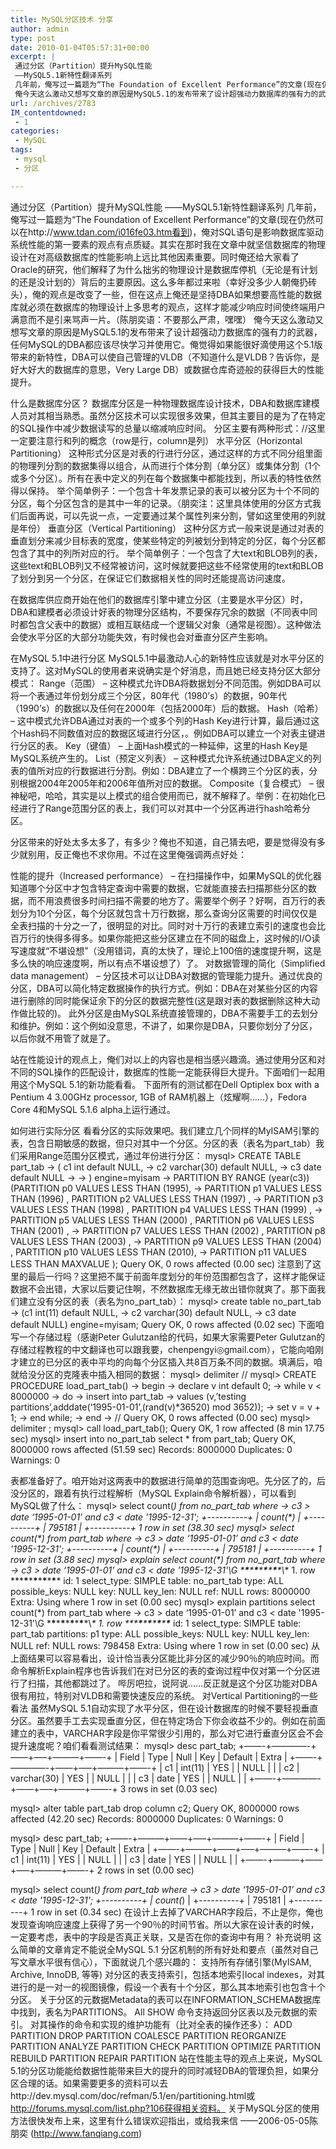 ```yaml
---
title: MySQL分区技术 分享
author: admin
type: post
date: 2010-01-04T05:57:31+00:00
excerpt: |
 通过分区（Partition）提升MySQL性能
 ——MySQL5.1新特性翻译系列
 几年前，俺写过一篇题为“The Foundation of Excellent Performance”的文章(现在仍然可以在http://www.tdan.com/i016fe03.htm看到)，俺对SQL语句是影响数据库驱动系统性能的第一要素的观点有点质疑。其实在那时我在文章中就坚信数据库的物理设计在对高级数据库的性能影响上远比其他因素重要。同时俺还给大家看了Oracle的研究，他们解释了为什么拙劣的物理设计是数据库停机（无论是有计划的还是没计划的）背后的主要原因。这么多年都过来啦（幸好没多少人朝俺扔砖头），俺的观点是改变了一些，但在这点上俺还是坚持DBA如果想要高性能的数据库就必须在数据库的物理设计上多思考的观点，这样才能减少响应时间使终端用户满意而不是引来骂声一片。（陈朋奕语：不要那么严肃，嘿嘿）
 俺今天这么激动又想写文章的原因是MySQL5.1的发布带来了设计超强动力数据库的强有力的武器，任何MySQL的DBA都应该尽快学习并使用它。俺觉得如果能很好滴使用这个5.1版带来的新特性，DBA可以使自己管理的VLDB（不知道什么是VLDB？告诉你，是好大好大的数据库的意思，Very Large DB）或数据仓库奇迹般的获得巨大的性能提升。
url: /archives/2783
IM_contentdowned:
 - 1
categories:
 - MySQL
tags:
 - mysql
 - 分区

---
```

通过分区（Partition）提升MySQL性能
——MySQL5.1新特性翻译系列
几年前，俺写过一篇题为“The Foundation of Excellent Performance”的文章(现在仍然可以在http://www.tdan.com/i016fe03.htm看到)，俺对SQL语句是影响数据库驱动系统性能的第一要素的观点有点质疑。其实在那时我在文章中就坚信数据库的物理设计在对高级数据库的性能影响上远比其他因素重要。同时俺还给大家看了Oracle的研究，他们解释了为什么拙劣的物理设计是数据库停机（无论是有计划的还是没计划的）背后的主要原因。这么多年都过来啦（幸好没多少人朝俺扔砖头），俺的观点是改变了一些，但在这点上俺还是坚持DBA如果想要高性能的数据库就必须在数据库的物理设计上多思考的观点，这样才能减少响应时间使终端用户满意而不是引来骂声一片。（陈朋奕语：不要那么严肃，嘿嘿）
俺今天这么激动又想写文章的原因是MySQL5.1的发布带来了设计超强动力数据库的强有力的武器，任何MySQL的DBA都应该尽快学习并使用它。俺觉得如果能很好滴使用这个5.1版带来的新特性，DBA可以使自己管理的VLDB（不知道什么是VLDB？告诉你，是好大好大的数据库的意思，Very Large DB）或数据仓库奇迹般的获得巨大的性能提升。

什么是数据库分区？
数据库分区是一种物理数据库设计技术，DBA和数据库建模人员对其相当熟悉。虽然分区技术可以实现很多效果，但其主要目的是为了在特定的SQL操作中减少数据读写的总量以缩减响应时间。
分区主要有两种形式：//这里一定要注意行和列的概念（row是行，column是列）
水平分区（Horizontal Partitioning） 这种形式分区是对表的行进行分区，通过这样的方式不同分组里面的物理列分割的数据集得以组合，从而进行个体分割（单分区）或集体分割（1个或多个分区）。所有在表中定义的列在每个数据集中都能找到，所以表的特性依然得以保持。
举个简单例子：一个包含十年发票记录的表可以被分区为十个不同的分区，每个分区包含的是其中一年的记录。（朋奕注：这里具体使用的分区方式我们后面再说，可以先说一点，一定要通过某个属性列来分割，譬如这里使用的列就是年份） 垂直分区（Vertical Partitioning） 这种分区方式一般来说是通过对表的垂直划分来减少目标表的宽度，使某些特定的列被划分到特定的分区，每个分区都包含了其中的列所对应的行。
举个简单例子：一个包含了大text和BLOB列的表，这些text和BLOB列又不经常被访问，这时候就要把这些不经常使用的text和BLOB了划分到另一个分区，在保证它们数据相关性的同时还能提高访问速度。

在数据库供应商开始在他们的数据库引擎中建立分区（主要是水平分区）时，DBA和建模者必须设计好表的物理分区结构，不要保存冗余的数据（不同表中同时都包含父表中的数据）或相互联结成一个逻辑父对象（通常是视图）。这种做法会使水平分区的大部分功能失效，有时候也会对垂直分区产生影响。

在MySQL 5.1中进行分区
MySQL5.1中最激动人心的新特性应该就是对水平分区的支持了。这对MySQL的使用者来说确实是个好消息，而且她已经支持分区大部分模式：
Range（范围） – 这种模式允许DBA将数据划分不同范围。例如DBA可以将一个表通过年份划分成三个分区，80年代（1980’s）的数据，90年代（1990’s）的数据以及任何在2000年（包括2000年）后的数据。
Hash（哈希） – 这中模式允许DBA通过对表的一个或多个列的Hash Key进行计算，最后通过这个Hash码不同数值对应的数据区域进行分区，。例如DBA可以建立一个对表主键进行分区的表。
Key（键值） – 上面Hash模式的一种延伸，这里的Hash Key是MySQL系统产生的。
List（预定义列表） – 这种模式允许系统通过DBA定义的列表的值所对应的行数据进行分割。例如：DBA建立了一个横跨三个分区的表，分别根据2004年2005年和2006年值所对应的数据。
Composite（复合模式） – 很神秘吧，哈哈，其实是以上模式的组合使用而已，就不解释了。举例：在初始化已经进行了Range范围分区的表上，我们可以对其中一个分区再进行hash哈希分区。

分区带来的好处太多太多了，有多少？俺也不知道，自己猜去吧，要是觉得没有多少就别用，反正俺也不求你用。不过在这里俺强调两点好处：

性能的提升（Increased performance） – 在扫描操作中，如果MySQL的优化器知道哪个分区中才包含特定查询中需要的数据，它就能直接去扫描那些分区的数据，而不用浪费很多时间扫描不需要的地方了。需要举个例子？好啊，百万行的表划分为10个分区，每个分区就包含十万行数据，那么查询分区需要的时间仅仅是全表扫描的十分之一了，很明显的对比。同时对十万行的表建立索引的速度也会比百万行的快得多得多。如果你能把这些分区建立在不同的磁盘上，这时候的I/O读写速度就“不堪设想”（没用错词，真的太快了，理论上100倍的速度提升啊，这是多么快的响应速度啊，所以有点不堪设想了）了。
对数据管理的简化（Simplified data management） – 分区技术可以让DBA对数据的管理能力提升。通过优良的分区，DBA可以简化特定数据操作的执行方式。例如：DBA在对某些分区的内容进行删除的同时能保证余下的分区的数据完整性(这是跟对表的数据删除这种大动作做比较的)。
此外分区是由MySQL系统直接管理的，DBA不需要手工的去划分和维护。例如：这个例如没意思，不讲了，如果你是DBA，只要你划分了分区，以后你就不用管了就是了。

站在性能设计的观点上，俺们对以上的内容也是相当感兴趣滴。通过使用分区和对不同的SQL操作的匹配设计，数据库的性能一定能获得巨大提升。下面咱们一起用用这个MySQL 5.1的新功能看看。
下面所有的测试都在Dell Optiplex box with a Pentium 4 3.00GHz processor, 1GB of RAM机器上（炫耀啊……），Fedora Core 4和MySQL 5.1.6 alpha上运行通过。

如何进行实际分区
看看分区的实际效果吧。我们建立几个同样的MyISAM引擎的表，包含日期敏感的数据，但只对其中一个分区。分区的表（表名为part_tab）我们采用Range范围分区模式，通过年份进行分区：
mysql> CREATE TABLE part_tab
-> ( c1 int default NULL,
-> c2 varchar(30) default NULL,
-> c3 date default NULL
->
-> ) engine=myisam
-> PARTITION BY RANGE (year(c3)) (PARTITION p0 VALUES LESS THAN (1995),
-> PARTITION p1 VALUES LESS THAN (1996) , PARTITION p2 VALUES LESS THAN (1997) ,
-> PARTITION p3 VALUES LESS THAN (1998) , PARTITION p4 VALUES LESS THAN (1999) ,
-> PARTITION p5 VALUES LESS THAN (2000) , PARTITION p6 VALUES LESS THAN (2001) ,
-> PARTITION p7 VALUES LESS THAN (2002) , PARTITION p8 VALUES LESS THAN (2003) ,
-> PARTITION p9 VALUES LESS THAN (2004) , PARTITION p10 VALUES LESS THAN (2010),
-> PARTITION p11 VALUES LESS THAN MAXVALUE );
Query OK, 0 rows affected (0.00 sec)
注意到了这里的最后一行吗？这里把不属于前面年度划分的年份范围都包含了，这样才能保证数据不会出错，大家以后要记住啊，不然数据库无缘无故出错你就爽了。那下面我们建立没有分区的表（表名为no\_part\_tab）：
mysql> create table no\_part\_tab
-> (c1 int(11) default NULL,
-> c2 varchar(30) default NULL,
-> c3 date default NULL) engine=myisam;
Query OK, 0 rows affected (0.02 sec)
下面咱写一个存储过程（感谢Peter Gulutzan给的代码，如果大家需要Peter Gulutzan的存储过程教程的中文翻译也可以跟我要，chenpengyi◎gmail.com），它能向咱刚才建立的已分区的表中平均的向每个分区插入共8百万条不同的数据。填满后，咱就给没分区的克隆表中插入相同的数据：
mysql> delimiter //
mysql> CREATE PROCEDURE load\_part\_tab()
-> begin
-> declare v int default 0;
-> while v < 8000000 -> do
-> insert into part_tab
-> values (v,’testing partitions’,adddate(‘1995-01-01’,(rand(v)*36520) mod 3652));
-> set v = v + 1;
-> end while;
-> end
-> //
Query OK, 0 rows affected (0.00 sec)
mysql> delimiter ;
mysql> call load\_part\_tab();
Query OK, 1 row affected (8 min 17.75 sec)
mysql> insert into no\_part\_tab select * from part_tab;
Query OK, 8000000 rows affected (51.59 sec)
Records: 8000000 Duplicates: 0 Warnings: 0

表都准备好了。咱开始对这两表中的数据进行简单的范围查询吧。先分区了的，后没分区的，跟着有执行过程解析（MySQL Explain命令解析器），可以看到MySQL做了什么：
mysql> select count(*) from no\_part\_tab where
-> c3 > date ‘1995-01-01’ and c3 < date '1995-12-31'; +\---\---\----+ | count(\*) | +\---\---\----+ | 795181 | +\---\---\----+ 1 row in set (38.30 sec) mysql> select count(\*) from part_tab where
-> c3 > date ‘1995-01-01’ and c3 < date '1995-12-31'; +\---\---\----+ | count(\*) | +\---\---\----+ | 795181 | +\---\---\----+ 1 row in set (3.88 sec) mysql> explain select count(\*) from no\_part\_tab where
-> c3 > date ‘1995-01-01’ and c3 < date '1995-12-31'\G \***\***\***\***\***\***\***\***\*\\*\* 1. row \*\*\***\***\***\***\***\***\***\***\* id: 1 select\_type: SIMPLE table: no\_part\_tab type: ALL possible\_keys: NULL key: NULL key\_len: NULL ref: NULL rows: 8000000 Extra: Using where 1 row in set (0.00 sec) mysql> explain partitions select count(\*) from part\_tab where
-> c3 > date ‘1995-01-01’ and c3 < date '1995-12-31'\G \***\***\***\***\***\***\***\***\*\\*\* 1. row \*\*\***\***\***\***\***\***\***\**** id: 1 select\_type: SIMPLE table: part\_tab partitions: p1 type: ALL possible\_keys: NULL key: NULL key\_len: NULL ref: NULL rows: 798458 Extra: Using where 1 row in set (0.00 sec) 从上面结果可以容易看出，设计恰当表分区能比非分区的减少90％的响应时间。而命令解析Explain程序也告诉我们在对已分区的表的查询过程中仅对第一个分区进行了扫描，其他都跳过了。 哔厉吧拉，说阿说……反正就是这个分区功能对DBA很有用拉，特别对VLDB和需要快速反应的系统。 对Vertical Partitioning的一些看法 虽然MySQL 5.1自动实现了水平分区，但在设计数据库的时候不要轻视垂直分区。虽然要手工去实现垂直分区，但在特定场合下你会收益不少的。例如在前面建立的表中，VARCHAR字段是你平常很少引用的，那么对它进行垂直分区会不会提升速度呢？咱们看看测试结果： mysql> desc part_tab;
+——-+————-+——+—–+———+——-+
| Field | Type | Null | Key | Default | Extra |
+——-+————-+——+—–+———+——-+
| c1 | int(11) | YES | | NULL | |
| c2 | varchar(30) | YES | | NULL | |
| c3 | date | YES | | NULL | |
+——-+————-+——+—–+———+——-+
3 rows in set (0.03 sec)

mysql> alter table part_tab drop column c2;
Query OK, 8000000 rows affected (42.20 sec)
Records: 8000000 Duplicates: 0 Warnings: 0

mysql> desc part_tab;
+——-+———+——+—–+———+——-+
| Field | Type | Null | Key | Default | Extra |
+——-+———+——+—–+———+——-+
| c1 | int(11) | YES | | NULL | |
| c3 | date | YES | | NULL | |
+——-+———+——+—–+———+——-+
2 rows in set (0.00 sec)

mysql> select count(*) from part_tab where
-> c3 > date ‘1995-01-01’ and c3 < date '1995-12-31'; +\---\---\----+ | count(*) | +\---\---\----+ | 795181 | +\---\---\----+ 1 row in set (0.34 sec) 在设计上去掉了VARCHAR字段后，不止是你，俺也发现查询响应速度上获得了另一个90％的时间节省。所以大家在设计表的时候，一定要考虑，表中的字段是否真正关联，又是否在你的查询中有用？ 补充说明 这么简单的文章肯定不能说全MySQL 5.1 分区机制的所有好处和要点（虽然对自己写文章水平很有信心），下面就说几个感兴趣的： 支持所有存储引擎(MyISAM, Archive, InnoDB, 等等) 对分区的表支持索引，包括本地索引local indexes，对其进行的是一对一的视图镜像，假设一个表有十个分区，那么其本地索引也包含十个分区。 关于分区的元数据Metadata的表可以在INFORMATION_SCHEMA数据库中找到，表名为PARTITIONS。 All SHOW 命令支持返回分区表以及元数据的索引。 对其操作的命令和实现的维护功能有（比对全表的操作还多）： ADD PARTITION DROP PARTITION COALESCE PARTITION REORGANIZE PARTITION ANALYZE PARTITION CHECK PARTITION OPTIMIZE PARTITION REBUILD PARTITION REPAIR PARTITION 站在性能主导的观点上来说，MySQL 5.1的分区功能能给数据性能带来巨大的提升的同时减轻DBA的管理负担，如果分区合理的话。如果需要更多的资料可以去http://dev.mysql.com/doc/refman/5.1/en/partitioning.html或 http://forums.mysql.com/list.php?106获得相关资料。 关于MySQL分区的使用方法很快发布上来，这里有什么错误欢迎指出，或给我来信 ——2006-05-05陈朋奕 (http://www.fanqiang.com)
